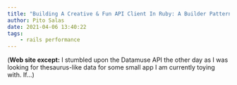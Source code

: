 ```yaml
---
title: "Building A Creative & Fun API Client In Ruby: A Builder Pattern Variation"
author: Pito Salas
date: 2021-04-06 13:40:22
tags:
    - rails performance
---
```


(**Web site except:** I stumbled upon the Datamuse API the other day as I was looking for thesaurus-like data for some small app I am currently toying with. If…) 
